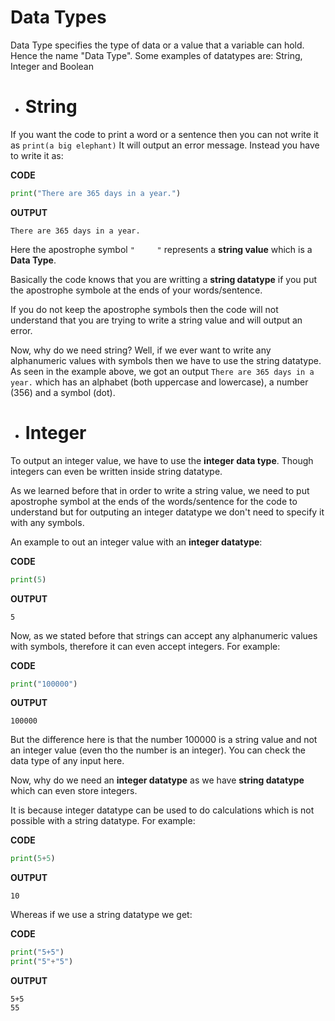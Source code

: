 # Data Types

Data Type specifies the type of data or a value that a variable can hold. Hence the name "Data Type". Some examples of datatypes are: String, Integer and Boolean

- # String

If you want the code to print a word or a sentence then you can not write it as `print(a big elephant)`
It will output an error message. Instead you have to write it as:

**CODE**
```python
print("There are 365 days in a year.")
```

**OUTPUT**
```
There are 365 days in a year.
```

Here the apostrophe symbol `"     "` represents a **string value** which is a **Data Type**.

Basically the code knows that you are writting a **string datatype** if you put the apostrophe symbole at the ends of your words/sentence. 

If you do not keep the apostrophe symbols then the code will not understand that you are trying to write a string value and will output an error.

Now, why do we need string? Well, if we ever want to write any alphanumeric values with symbols then we have to use the string datatype. As seen in the example above, we got an output `There are 365 days in a year.` which has an alphabet (both uppercase and lowercase), a number (356) and a symbol (dot).

- # Integer

To output an integer value, we have to use the **integer data type**. Though integers can even be written inside string datatype.

As we learned before that in order to write a string value, we need to put apostrophe symbol at the ends of the words/sentence for the code to understand but for outputing an integer datatype we don't need to specify it with any symbols.

An example to out an integer value with an **integer datatype**:

**CODE**
```python
print(5)
```

**OUTPUT**
```
5
```

Now, as we stated before that strings can accept any alphanumeric values with symbols, therefore it can even accept integers. For example:

**CODE**
```python
print("100000")
```

**OUTPUT**
```
100000
```

But the difference here is that the number 100000 is a string value and not an integer value (even tho the number is an integer). You can check the data type of any input here.

Now, why do we need an **integer datatype** as we have **string datatype** which can even store integers. 

It is because integer datatype can be used to do calculations which is not possible with a string datatype. For example:

**CODE**
```python
print(5+5)
```

**OUTPUT**
```
10
```

Whereas if we use a string datatype we get:

**CODE**
```python
print("5+5")
print("5"+"5")
```

**OUTPUT**
```
5+5
55
```
